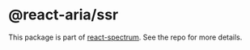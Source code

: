 # @react-aria/ssr

This package is part of [react-spectrum](https://github.com/watheia/rsp-kit). See the repo for more details.
